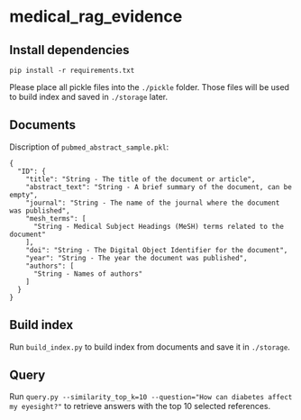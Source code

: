 # medical_rag_evidence

## Install dependencies
```
pip install -r requirements.txt
```
Please place all pickle files into the `./pickle` folder. Those files will be used to build index and saved in `./storage` later.


## Documents
Discription of `pubmed_abstract_sample.pkl`:
```
{
  "ID": {
    "title": "String - The title of the document or article",
    "abstract_text": "String - A brief summary of the document, can be empty",
    "journal": "String - The name of the journal where the document was published",
    "mesh_terms": [
      "String - Medical Subject Headings (MeSH) terms related to the document"
    ],
    "doi": "String - The Digital Object Identifier for the document",
    "year": "String - The year the document was published",
    "authors": [
      "String - Names of authors"
    ]
  }
}
```

## Build index
Run `build_index.py` to build index from documents and save it in `./storage`.

## Query
Run `query.py --similarity_top_k=10 --question="How can diabetes affect my eyesight?"` to retrieve answers with the top 10 selected references.
